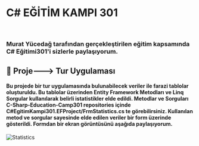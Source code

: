 # **C# EĞİTİM KAMPI 301** <br><br>
### Murat Yücedağ  tarafından gerçekleştirilen eğitim kapsamında C# Eğitimi301'i sizlerle paylaşıyorum.

## 📌 Proje---> Tur Uygulaması<br>
#### Bu projede bir tur uygulamasında bulunabilecek veriler ile farazi tablolar oluşturuldu. Bu tablolar üzerinden Entity Framework Metodları ve Linq Sorgular kullanılarak belirli istatistikler elde edildi. Metodlar ve Sorguları C-Sharp-Education-Camp301 repositories içinde C#EgitimKampi301.EFProject/FrmStatistics.cs te görebilirsiniz. Kullanılan metod ve sorgular sayesinde elde edilen veriler bir form üzerinde gösterildi. Formdan bir ekran görüntüsünü aşağıda paylaşıyorum.
![Statistics](https://github.com/user-attachments/assets/e7d2a50a-3684-4c20-b2a0-8522940a03dc)
